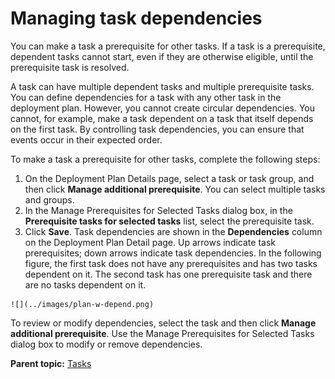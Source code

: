 # Managing task dependencies

You can make a task a prerequisite for other tasks. If a task is a prerequisite, dependent tasks cannot start, even if they are otherwise eligible, until the prerequisite task is resolved.

A task can have multiple dependent tasks and multiple prerequisite tasks. You can define dependencies for a task with any other task in the deployment plan. However, you cannot create circular dependencies. You cannot, for example, make a task dependent on a task that itself depends on the first task. By controlling task dependencies, you can ensure that events occur in their expected order.

To make a task a prerequisite for other tasks, complete the following steps:

1.   On the Deployment Plan Details page, select a task or task group, and then click **Manage additional prerequisite**. You can select multiple tasks and groups. 
2.   In the Manage Prerequisites for Selected Tasks dialog box, in the **Prerequisite tasks for selected tasks** list, select the prerequisite task. 
3.   Click **Save**. Task dependencies are shown in the **Dependencies** column on the Deployment Plan Detail page. Up arrows indicate task prerequisites; down arrows indicate task dependencies. In the following figure, the first task does not have any prerequisites and has two tasks dependent on it. The second task has one prerequisite task and there are no tasks dependent on it.

    ![](../images/plan-w-depend.png)


To review or modify dependencies, select the task and then click **Manage additional prerequisite**. Use the Manage Prerequisites for Selected Tasks dialog box to modify or remove dependencies.

**Parent topic:** [Tasks](../../com.crelease.doc/topics/cr_task_ov.md)

